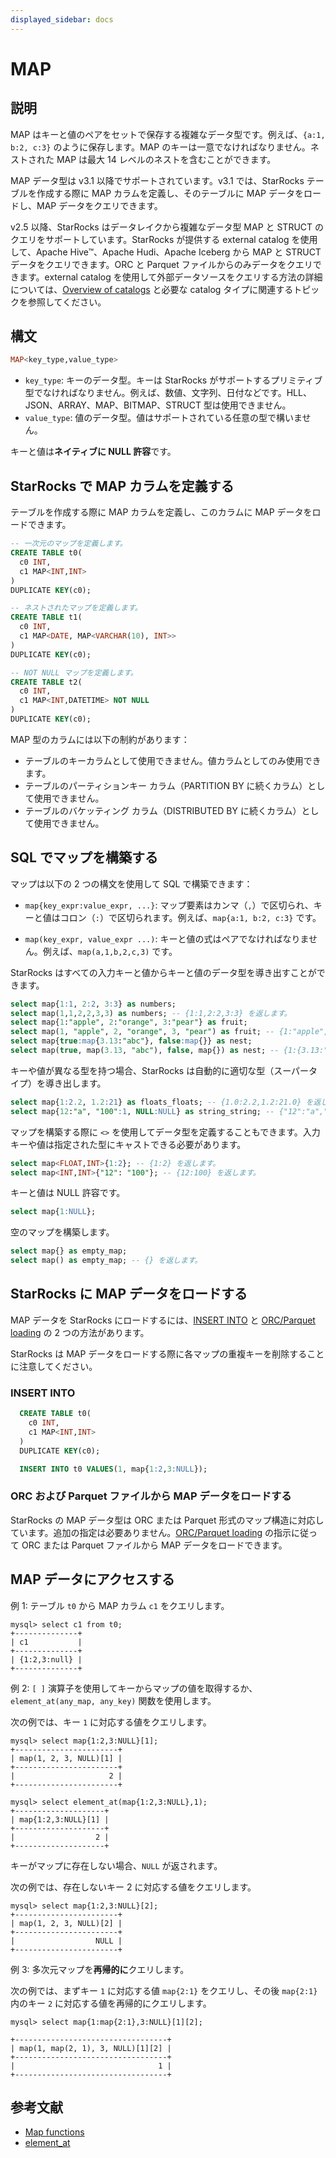 ```yaml
---
displayed_sidebar: docs
---
```


# MAP

## 説明

MAP はキーと値のペアをセットで保存する複雑なデータ型です。例えば、`{a:1, b:2, c:3}` のように保存します。MAP のキーは一意でなければなりません。ネストされた MAP は最大 14 レベルのネストを含むことができます。

MAP データ型は v3.1 以降でサポートされています。v3.1 では、StarRocks テーブルを作成する際に MAP カラムを定義し、そのテーブルに MAP データをロードし、MAP データをクエリできます。

v2.5 以降、StarRocks はデータレイクから複雑なデータ型 MAP と STRUCT のクエリをサポートしています。StarRocks が提供する external catalog を使用して、Apache Hive™、Apache Hudi、Apache Iceberg から MAP と STRUCT データをクエリできます。ORC と Parquet ファイルからのみデータをクエリできます。external catalog を使用して外部データソースをクエリする方法の詳細については、[Overview of catalogs](../../../data_source/catalog/catalog_overview.md) と必要な catalog タイプに関連するトピックを参照してください。

## 構文

```Haskell
MAP<key_type,value_type>
```

- `key_type`: キーのデータ型。キーは StarRocks がサポートするプリミティブ型でなければなりません。例えば、数値、文字列、日付などです。HLL、JSON、ARRAY、MAP、BITMAP、STRUCT 型は使用できません。
- `value_type`: 値のデータ型。値はサポートされている任意の型で構いません。

キーと値は**ネイティブに NULL 許容**です。

## StarRocks で MAP カラムを定義する

テーブルを作成する際に MAP カラムを定義し、このカラムに MAP データをロードできます。

```SQL
-- 一次元のマップを定義します。
CREATE TABLE t0(
  c0 INT,
  c1 MAP<INT,INT>
)
DUPLICATE KEY(c0);

-- ネストされたマップを定義します。
CREATE TABLE t1(
  c0 INT,
  c1 MAP<DATE, MAP<VARCHAR(10), INT>>
)
DUPLICATE KEY(c0);

-- NOT NULL マップを定義します。
CREATE TABLE t2(
  c0 INT,
  c1 MAP<INT,DATETIME> NOT NULL
)
DUPLICATE KEY(c0);
```

MAP 型のカラムには以下の制約があります：

- テーブルのキーカラムとして使用できません。値カラムとしてのみ使用できます。
- テーブルのパーティションキー カラム（PARTITION BY に続くカラム）として使用できません。
- テーブルのバケッティング カラム（DISTRIBUTED BY に続くカラム）として使用できません。

## SQL でマップを構築する

マップは以下の 2 つの構文を使用して SQL で構築できます：

- `map{key_expr:value_expr, ...}`: マップ要素はカンマ（`,`）で区切られ、キーと値はコロン（`:`）で区切られます。例えば、`map{a:1, b:2, c:3}` です。

- `map(key_expr, value_expr ...)`: キーと値の式はペアでなければなりません。例えば、`map(a,1,b,2,c,3)` です。

StarRocks はすべての入力キーと値からキーと値のデータ型を導き出すことができます。

```SQL
select map{1:1, 2:2, 3:3} as numbers;
select map(1,1,2,2,3,3) as numbers; -- {1:1,2:2,3:3} を返します。
select map{1:"apple", 2:"orange", 3:"pear"} as fruit;
select map(1, "apple", 2, "orange", 3, "pear") as fruit; -- {1:"apple",2:"orange",3:"pear"} を返します。
select map{true:map{3.13:"abc"}, false:map{}} as nest;
select map(true, map(3.13, "abc"), false, map{}) as nest; -- {1:{3.13:"abc"},0:{}} を返します。
```

キーや値が異なる型を持つ場合、StarRocks は自動的に適切な型（スーパータイプ）を導き出します。

```SQL
select map{1:2.2, 1.2:21} as floats_floats; -- {1.0:2.2,1.2:21.0} を返します。
select map{12:"a", "100":1, NULL:NULL} as string_string; -- {"12":"a","100":"1",null:null} を返します。
```

マップを構築する際に `<>` を使用してデータ型を定義することもできます。入力キーや値は指定された型にキャストできる必要があります。

```SQL
select map<FLOAT,INT>{1:2}; -- {1:2} を返します。
select map<INT,INT>{"12": "100"}; -- {12:100} を返します。
```

キーと値は NULL 許容です。

```SQL
select map{1:NULL};
```

空のマップを構築します。

```SQL
select map{} as empty_map;
select map() as empty_map; -- {} を返します。
```

## StarRocks に MAP データをロードする

MAP データを StarRocks にロードするには、[INSERT INTO](../../../loading/InsertInto.md) と [ORC/Parquet loading](../../sql-statements/loading_unloading/BROKER_LOAD.md) の 2 つの方法があります。

StarRocks は MAP データをロードする際に各マップの重複キーを削除することに注意してください。

### INSERT INTO

```SQL
  CREATE TABLE t0(
    c0 INT,
    c1 MAP<INT,INT>
  )
  DUPLICATE KEY(c0);

  INSERT INTO t0 VALUES(1, map{1:2,3:NULL});
```

### ORC および Parquet ファイルから MAP データをロードする

StarRocks の MAP データ型は ORC または Parquet 形式のマップ構造に対応しています。追加の指定は必要ありません。[ORC/Parquet loading](../../sql-statements/loading_unloading/BROKER_LOAD.md) の指示に従って ORC または Parquet ファイルから MAP データをロードできます。

## MAP データにアクセスする

例 1: テーブル `t0` から MAP カラム `c1` をクエリします。

```Plain Text
mysql> select c1 from t0;
+--------------+
| c1           |
+--------------+
| {1:2,3:null} |
+--------------+
```

例 2: `[ ]` 演算子を使用してキーからマップの値を取得するか、`element_at(any_map, any_key)` 関数を使用します。

次の例では、キー `1` に対応する値をクエリします。

```Plain Text
mysql> select map{1:2,3:NULL}[1];
+-----------------------+
| map(1, 2, 3, NULL)[1] |
+-----------------------+
|                     2 |
+-----------------------+

mysql> select element_at(map{1:2,3:NULL},1);
+--------------------+
| map{1:2,3:NULL}[1] |
+--------------------+
|                  2 |
+--------------------+
```

キーがマップに存在しない場合、`NULL` が返されます。

次の例では、存在しないキー 2 に対応する値をクエリします。

```Plain Text
mysql> select map{1:2,3:NULL}[2];
+-----------------------+
| map(1, 2, 3, NULL)[2] |
+-----------------------+
|                  NULL |
+-----------------------+
```

例 3: 多次元マップを**再帰的に**クエリします。

次の例では、まずキー `1` に対応する値 `map{2:1}` をクエリし、その後 `map{2:1}` 内のキー `2` に対応する値を再帰的にクエリします。

```Plain Text
mysql> select map{1:map{2:1},3:NULL}[1][2];

+----------------------------------+
| map(1, map(2, 1), 3, NULL)[1][2] |
+----------------------------------+
|                                1 |
+----------------------------------+
```

## 参考文献

- [Map functions](../../sql-functions/map-functions/map_values.md)
- [element_at](../../sql-functions/array-functions/element_at.md)
